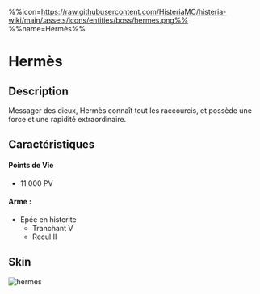 %%icon=https://raw.githubusercontent.com/HisteriaMC/histeria-wiki/main/.assets/icons/entities/boss/hermes.png%%
%%name=Hermès%%
# Hermès

## Description 
Messager des dieux, Hermès connaît tout les raccourcis, et possède une force et une rapidité extraordinaire.

## Caractéristiques

#### __Points de Vie__
+ 11 000 PV

#### __Arme :__
+ Epée en histerite
  - Tranchant V
  - Recul II

## Skin

![hermes](https://raw.githubusercontent.com/HisteriaMC/histeria-wiki/main/.assets/entities/boss/hermes.png)
